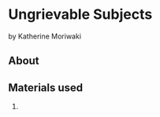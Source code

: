 # Ungrievable Subjects 
by Katherine Moriwaki

## About
<insert project description here>

## Materials used
1. 
